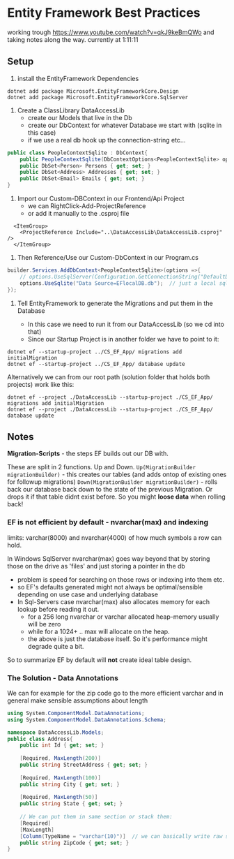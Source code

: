 # Entity Framework Best Practices
working trough https://www.youtube.com/watch?v=qkJ9keBmQWo and taking notes along the way.
currently at 1:11:11

## Setup
1. install the EntityFramework Dependencies
```
dotnet add package Microsoft.EntityFrameworkCore.Design
dotnet add package Microsoft.EntityFrameworkCore.SqlServer
```

1. Create a ClassLibrary DataAccessLib
	- create our Models that live in the Db
	- create our DbContext for whatever Database we start with (sqlite in this case)
	- if we use a real db hook up the connection-string etc...

```csharp
public class PeopleContextSqlite : DbContext{
    public PeopleContextSqlite(DbContextOptions<PeopleContextSqlite> options) : base(options) {}
    public DbSet<Person> Persons { get; set; }
    public DbSet<Address> Addresses { get; set; }
    public DbSet<Email> Emails { get; set; }
}
```

1. Import our Custom-DBContext in our Frontend/Api Project
	- we can RightClick-Add-ProjectReference
	- or add it manually to the .csproj file
```
  <ItemGroup>
    <ProjectReference Include="..\DataAccessLib\DataAccessLib.csproj" />
  </ItemGroup>
```
1. Then Reference/Use our Custom-DbContext in our Program.cs
```csharp
builder.Services.AddDbContext<PeopleContextSqlite>(options =>{
    // options.UseSqlServer(Configuration.GetConnectionString("DefaultDev")); // "DefaultDev" defined in our appsettings.json
    options.UseSqlite("Data Source=EFlocalDB.db");  // just a local sqlite file that will get created for us for development
});
```

1. Tell EntityFramework to generate the Migrations and put them in the Database

	- In this case we need to run it from our DataAccessLib (so we cd into that)
	- Since our Startup Project is in another folder we have to point to it:
```
dotnet ef --startup-project ../CS_EF_App/ migrations add initialMigration
dotnet ef --startup-project ../CS_EF_App/ database update
```

Alternatively we can from our root path (solution folder that holds both projects) work like this:
```
dotnet ef --project ./DataAccessLib --startup-project ./CS_EF_App/ migrations add initialMigration
dotnet ef --project ./DataAccessLib --startup-project ./CS_EF_App/ database update
```

## Notes
**Migration-Scripts** - the steps EF builds out our DB with.

These are split in 2 functions. Up and Down.
`Up(MigrationBuilder migrationBuilder)` - this creates our tables (and adds ontop of existing ones for followup migrations)
`Down(MigrationBuilder migrationBuilder)` - rolls back our database back down to the state of the previous Migration.
Or drops it if that table didnt exist before. So you might **loose data** when rolling back!


### EF is not efficient by default - nvarchar(max) and indexing
limits: varchar(8000) and nvarchar(4000) of how much symbols a row can hold.

In Windows SqlServer nvarchar(max) goes way beyond that by storing those on the drive as 'files' and just storing a pointer in the db

- problem is speed for searching on those rows or indexing into them etc.
- so EF's defaults generated might not always be optimal/sensible depending on use case and underlying database
- In Sql-Servers case nvarchar(max) also allocates memory for each lookup before reading it out. 
  - for a 256 long nvarchar or varchar allocated heap-memory usually will be zero
  - while for a 1024+ .. max will allocate on the heap.
  - the above is just the database itself. So it's performance might degrade quite a bit.

So to summarize EF by default will **not** create ideal table design.

### The Solution - Data Annotations
We can for example for the zip code go to the more efficient varchar and in general make sensible assumptions about length
```csharp
using System.ComponentModel.DataAnnotations;
using System.ComponentModel.DataAnnotations.Schema;

namespace DataAccessLib.Models;
public class Address{
    public int Id { get; set; }
    
    [Required, MaxLength(200)]
    public string StreetAddress { get; set; }
    
    [Required, MaxLength(100)]
    public string City { get; set; }
    
    [Required, MaxLength(50)]
    public string State { get; set; }
   
    // We can put them in same section or stack them:
    [Required]
    [MaxLength]
    [Column(TypeName = "varchar(10)")]  // we can basically write raw sql like this
    public string ZipCode { get; set; }
}
```